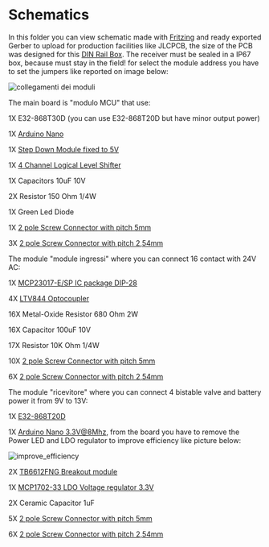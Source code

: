 # Schematics
In this folder you can view schematic made with [Fritzing](https://fritzing.org/) and ready exported Gerber to upload for production facilities like JLCPCB, the size of the PCB was designed for this [DIN Rail Box](https://ebmstore.it/index.php?route=product/product&product_id=643).
The receiver must be sealed in a IP67 box, because must stay in the field!
for select the module address you have to set the jumpers like reported on image below:

![collegamenti dei moduli](https://github.com/studiociodo/Irrigazione-LoRA/assets/150088592/faf0b9af-6838-4400-84ab-dc516e07d047)


The main board is "modulo MCU" that use:

1X E32-868T30D (you can use E32-868T20D but have minor output power)

1X [Arduino Nano](https://ebmstore.it/index.php?route=product/product&product_id=2233)

1X [Step Down Module fixed to 5V](https://ebmstore.it/index.php?route=product/product&product_id=64)

1X [4 Channel Logical Level Shifter](https://ebmstore.it/index.php?route=product/product&product_id=85)

1X Capacitors 10uF 10V

2X Resistor 150 Ohm 1/4W

1X Green Led Diode

1X [2 pole Screw Connector with pitch 5mm](https://ebmstore.it/index.php?route=product/product&product_id=600)

3X [2 pole Screw Connector with pitch 2,54mm](https://ebmstore.it/index.php?route=product/product&product_id=601)




The module "module ingressi" where you can connect 16 contact with 24V AC:

1X  [MCP23017-E/SP IC package DIP-28](https://www.tme.eu/it/details/mcp23017-e_sp/circuiti-integrati-interf-rimanenti/microchip-technology/)

4X [LTV844 Optocoupler](https://www.tme.eu/it/details/ltv-844/optoisolatori-uscita-analogica/liteon/)

16X Metal-Oxide Resistor 680 Ohm 2W

16X  Capacitor 100uF 10V

17X  Resistor 10K Ohm 1/4W

10X [2 pole Screw Connector with pitch 5mm](https://ebmstore.it/index.php?route=product/product&product_id=600)

6X  [2 pole Screw Connector with pitch 2,54mm](https://ebmstore.it/index.php?route=product/product&product_id=601)



The module "ricevitore" where you can connect 4 bistable valve and battery power it from 9V to 13V:

1X  [E32-868T20D](https://www.amazon.it/EBYTE-E32-900T20D-Ricetrasmettitore-Trasmettitore-Ricevitore/dp/B098JS7K6P/ref=sr_1_1)

1X  [Arduino Nano 3.3V@8Mhz](https://www.digikey.it/it/products/detail/sparkfun-electronics/DEV-11114/5140819), from the board you have to remove the Power LED and LDO regulator to improve efficiency like picture below:

![improve_efficiency](https://github.com/studiociodo/Irrigazione-LoRA/assets/150088592/5726c0d6-aa26-41f7-a515-380144912a6c)


2X  [TB6612FNG Breakout module](https://www.tme.eu/it/details/oky3199-4/comandi-modulari-per-motori/okystar/)

1X [MCP1702-33 LDO Voltage regulator 3.3V](https://www.tme.eu/it/details/mcp1702-3302e_to/stabilizzatori-di-tens-non-regol-ldo/microchip-technology/)

2X  Ceramic Capacitor 1uF

5X [2 pole Screw Connector with pitch 5mm](https://ebmstore.it/index.php?route=product/product&product_id=600)

6X  [2 pole Screw Connector with pitch 2,54mm](https://ebmstore.it/index.php?route=product/product&product_id=601)
